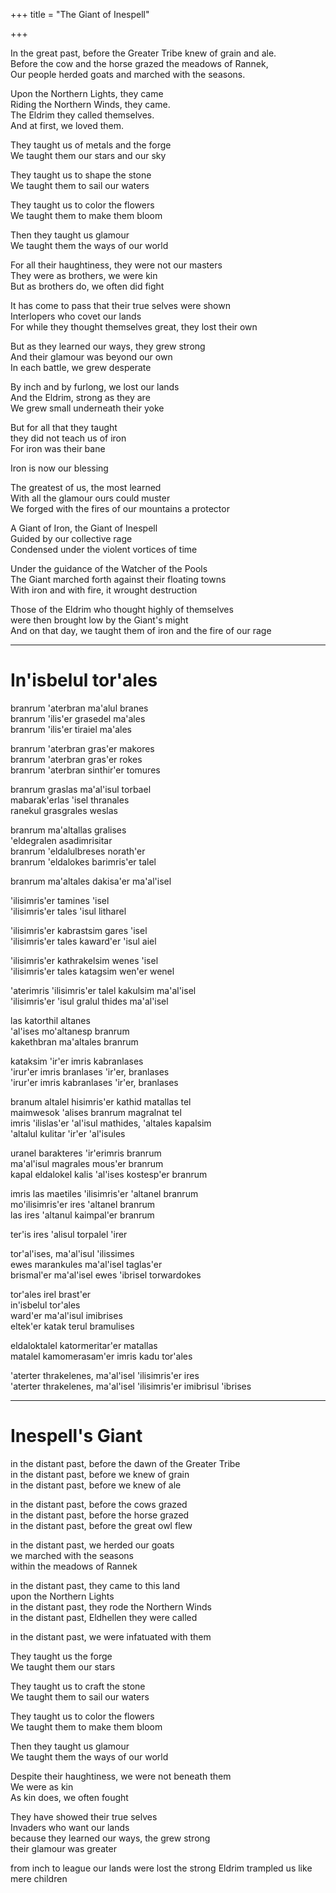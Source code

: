+++
title = "The Giant of Inespell"

+++

In the great past, before the Greater Tribe knew of grain and ale.  
Before the cow and the horse grazed the meadows of Rannek,  
Our people herded goats and marched with the seasons.

Upon the Northern Lights, they came  
Riding the Northern Winds, they came.  
The Eldrim they called themselves.  
And at first, we loved them.

They taught us of metals and the forge  
We taught them our stars and our sky

They taught us to shape the stone  
We taught them to sail our waters

They taught us to color the flowers  
We taught them to make them bloom

Then they taught us glamour  
We taught them the ways of our world

For all their haughtiness, they were not our masters  
They were as brothers, we were kin  
But as brothers do, we often did fight

It has come to pass that their true selves were shown  
Interlopers who covet our lands  
For while they thought themselves great, they lost their own

But as they learned our ways, they grew strong  
And their glamour was beyond our own  
In each battle, we grew desperate

By inch and by furlong, we lost our lands  
And the Eldrim, strong as they are  
We grew small underneath their yoke

But for all that they taught  
they did not teach us of iron  
For iron was their bane

Iron is now our blessing

The greatest of us, the most learned  
With all the glamour ours could muster  
We forged with the fires of our mountains a protector

A Giant of Iron, the Giant of Inespell  
Guided by our collective rage  
Condensed under the violent vortices of time

Under the guidance of the Watcher of the Pools  
The Giant marched forth against their floating towns  
With iron and with fire, it wrought destruction

Those of the Eldrim who thought highly of themselves  
were then brought low by the Giant's might  
And on that day, we taught them of iron and the fire of our rage

---

# In'isbelul tor'ales

branrum 'aterbran ma'alul branes  
branrum 'ilis'er grasedel ma'ales  
branrum 'ilis'er tiraiel ma'ales

branrum 'aterbran gras'er makores  
branrum 'aterbran gras'er rokes  
branrum 'aterbran sinthir'er tomures

branrum graslas ma'al'isul torbael  
mabarak'erlas 'isel thranales  
ranekul grasgrales weslas

branrum ma'altallas gralises  
'eldegralen asadimrisitar  
branrum 'eldalulbreses norath'er  
branrum 'eldalokes barimris'er talel

branrum ma'altales dakisa'er ma'al'isel

'ilisimris'er tamines 'isel  
'ilisimris'er tales 'isul litharel

'ilisimris'er kabrastsim gares 'isel  
'ilisimris'er tales kaward'er 'isul aiel

'ilisimris'er kathrakelsim wenes 'isel  
'ilisimris'er tales katagsim wen'er wenel

'aterimris 'ilisimris'er talel kakulsim ma'al'isel  
'ilisimris'er 'isul gralul thides ma'al'isel

las katorthil altanes  
'al'ises mo'altanesp branrum  
kakethbran ma'altales branrum

kataksim 'ir'er imris kabranlases  
'irur'er imris branlases 'ir'er, branlases  
'irur'er imris kabranlases 'ir'er, branlases

branum altalel hisimris'er kathid matallas tel  
maimwesok 'alises branrum magralnat tel  
imris 'ilislas'er 'al'isul mathides, 'altales kapalsim  
'altalul kulitar 'ir'er 'al'isules

uranel barakteres 'ir'erimris branrum  
ma'al'isul magrales mous'er branrum  
kapal eldalokel kalis 'al'ises kostesp'er branrum

imris las maetiles 'ilisimris'er 'altanel branrum  
mo'ilisimris'er ires 'altanel branrum  
las ires 'altanul kaimpal'er branrum

ter'is ires 'alisul torpalel 'irer

tor'al'ises, ma'al'isul 'ilissimes  
ewes marankules ma'al'isel taglas'er  
brismal'er ma'al'isel ewes 'ibrisel torwardokes

tor'ales irel brast'er  
in'isbelul tor'ales  
ward'er ma'al'isul imibrises  
eltek'er katak terul bramulises

eldaloktalel katormeritar'er matallas  
matalel kamomerasam'er imris kadu tor'ales

'aterter thrakelenes, ma'al'isel 'ilisimris'er ires  
'aterter thrakelenes, ma'al'isel 'ilisimris'er imibrisul 'ibrises

---

# Inespell's Giant

in the distant past, before the dawn of the Greater Tribe  
in the distant past, before we knew of grain  
in the distant past, before we knew of ale

in the distant past, before the cows grazed  
in the distant past, before the horse grazed  
in the distant past, before the great owl flew

in the distant past, we herded our goats  
we marched with the seasons  
within the meadows of Rannek

in the distant past, they came to this land  
upon the Northern Lights  
in the distant past, they rode the Northern Winds  
in the distant past, Eldhellen they were called

in the distant past, we were infatuated with them

They taught us the forge  
We taught them our stars

They taught us to craft the stone  
We taught them to sail our waters

They taught us to color the flowers  
We taught them to make them bloom

Then they taught us glamour  
We taught them the ways of our world

Despite their haughtiness, we were not beneath them  
We were as kin  
As kin does, we often fought

They have showed their true selves  
Invaders who want our lands  
because they learned our ways, the grew strong  
their glamour was greater

from inch to league our lands were lost the strong Eldrim trampled us like mere
children
